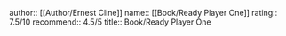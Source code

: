 author:: [[Author/Ernest Cline]]
name:: [[Book/Ready Player One]]
rating:: 7.5/10
recommend:: 4.5/5
title:: Book/Ready Player One
